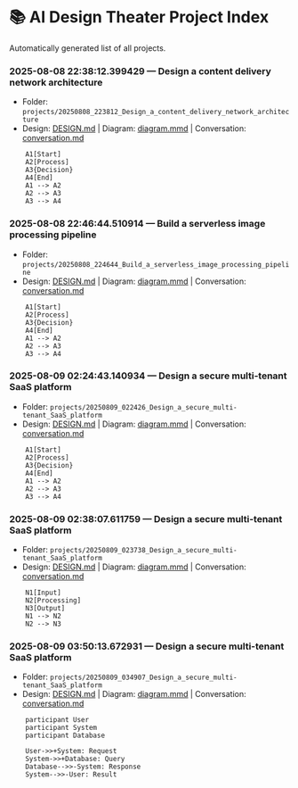 # 📚 AI Design Theater Project Index

Automatically generated list of all projects.

### 2025-08-08 22:38:12.399429 — Design a content delivery network architecture
- Folder: `projects/20250808_223812_Design_a_content_delivery_network_architecture`
- Design: [DESIGN.md](projects/20250808_223812_Design_a_content_delivery_network_architecture/DESIGN.md) | Diagram: [diagram.mmd](projects/20250808_223812_Design_a_content_delivery_network_architecture/diagram.mmd) | Conversation: [conversation.md](projects/20250808_223812_Design_a_content_delivery_network_architecture/conversation.md)
```mermaidflowchart TD
    A1[Start]
    A2[Process]
    A3{Decision}
    A4[End]
    A1 --> A2
    A2 --> A3
    A3 --> A4
```

### 2025-08-08 22:46:44.510914 — Build a serverless image processing pipeline
- Folder: `projects/20250808_224644_Build_a_serverless_image_processing_pipeline`
- Design: [DESIGN.md](projects/20250808_224644_Build_a_serverless_image_processing_pipeline/DESIGN.md) | Diagram: [diagram.mmd](projects/20250808_224644_Build_a_serverless_image_processing_pipeline/diagram.mmd) | Conversation: [conversation.md](projects/20250808_224644_Build_a_serverless_image_processing_pipeline/conversation.md)
```mermaidflowchart TD
    A1[Start]
    A2[Process]
    A3{Decision}
    A4[End]
    A1 --> A2
    A2 --> A3
    A3 --> A4
```

### 2025-08-09 02:24:43.140934 — Design a secure multi-tenant SaaS platform
- Folder: `projects/20250809_022426_Design_a_secure_multi-tenant_SaaS_platform`
- Design: [DESIGN.md](projects/20250809_022426_Design_a_secure_multi-tenant_SaaS_platform/DESIGN.md) | Diagram: [diagram.mmd](projects/20250809_022426_Design_a_secure_multi-tenant_SaaS_platform/diagram.mmd) | Conversation: [conversation.md](projects/20250809_022426_Design_a_secure_multi-tenant_SaaS_platform/conversation.md)
```mermaidflowchart TD
    A1[Start]
    A2[Process]
    A3{Decision}
    A4[End]
    A1 --> A2
    A2 --> A3
    A3 --> A4
```

### 2025-08-09 02:38:07.611759 — Design a secure multi-tenant SaaS platform
- Folder: `projects/20250809_023738_Design_a_secure_multi-tenant_SaaS_platform`
- Design: [DESIGN.md](projects/20250809_023738_Design_a_secure_multi-tenant_SaaS_platform/DESIGN.md) | Diagram: [diagram.mmd](projects/20250809_023738_Design_a_secure_multi-tenant_SaaS_platform/diagram.mmd) | Conversation: [conversation.md](projects/20250809_023738_Design_a_secure_multi-tenant_SaaS_platform/conversation.md)
```mermaidgraph TD
    N1[Input]
    N2[Processing]
    N3[Output]
    N1 --> N2
    N2 --> N3
```

### 2025-08-09 03:50:13.672931 — Design a secure multi-tenant SaaS platform
- Folder: `projects/20250809_034907_Design_a_secure_multi-tenant_SaaS_platform`
- Design: [DESIGN.md](projects/20250809_034907_Design_a_secure_multi-tenant_SaaS_platform/DESIGN.md) | Diagram: [diagram.mmd](projects/20250809_034907_Design_a_secure_multi-tenant_SaaS_platform/diagram.mmd) | Conversation: [conversation.md](projects/20250809_034907_Design_a_secure_multi-tenant_SaaS_platform/conversation.md)
```mermaidsequenceDiagram
    participant User
    participant System
    participant Database

    User->>+System: Request
    System->>+Database: Query
    Database-->>-System: Response
    System-->>-User: Result
```
